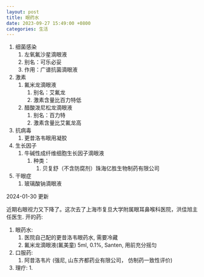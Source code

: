 ```yaml
---
layout: post
title: 眼药水
date: 2023-09-27 15:49:00 +0800
categories: 生活
---
```



1. 细菌感染
	1. 左氧氟沙星滴眼液
	2. 别名：可乐必妥
	3. 作用：广谱抗菌滴眼液
2. 激素
	1. 氟米龙滴眼液
		1. 别名：艾氟龙
		2. 激素含量比百力特低
	2. 醋酸泼尼松龙滴眼液
		1. 别名：百力特
		2. 激素含量比艾氟龙高
3. 抗病毒
	1. 更昔洛韦眼用凝胶
4. 生长因子
	1. 牛碱性成纤维细胞生长因子滴眼液
		1. 种类：
			1. 贝复舒（不含防腐剂）珠海亿胜生物制药有限公司
5. 干眼症
	1. 玻璃酸钠滴眼液


2024-01-30 更新

近期右眼视力又下降了。这次去了上海市复旦大学附属眼耳鼻喉科医院，洪佳旭主任医生.
开的药:
1. 眼药水:
	1. 医院自己配的更昔洛韦眼药水, 需要冷藏
	2. 氟米龙滴眼液(氟美童) 5ml, 0.1%, Santen, 用前充分摇匀
2. 口服药:
	1. 阿昔洛韦片 (强尼, 山东齐都药业有限公司， 仿制药一致性评价)
3. 理疗:
	1. 